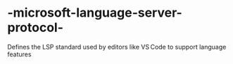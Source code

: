 # -microsoft-language-server-protocol-
Defines the LSP standard used by editors like VS Code to support language features 
